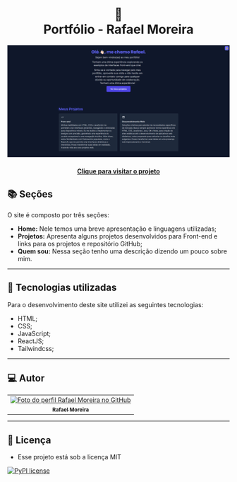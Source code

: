 <h1 align="center">
  🚀<br>Portfólio - Rafael Moreira
</h1>

![Prévia do projeto](/src/assets/preview.png)

<h4 align="center"><a href="https://rafaeltimoreira.github.io/portfolio-rafael/">Clique para visitar o projeto</a></h4>

## 📚 Seções

O site é composto por três seções:

- **Home:** Nele temos uma breve apresentação e linguagens utilizadas;
- **Projetos:** Apresenta alguns projetos desenvolvidos para Front-end e links para os projetos e repositório GitHub;
- **Quem sou:** Nessa seção tenho uma descrição dizendo um pouco sobre mim.

---

## 💼 Tecnologias utilizadas

Para o desenvolvimento deste site utilizei as seguintes tecnologias:

- HTML;
- CSS;
- JavaScript;
- ReactJS;
- Tailwindcss;

---

## 💻 Autor

<table>
  <tr>
    <td align="center">
      <a href="https://github.com/RafaeltiMoreira">
        <img src="https://avatars.githubusercontent.com/u/52933778?v=4" width="100px;" alt="Foto do perfil Rafael Moreira no GitHub"/><br>
        <sub>
          <b>Rafael Moreira</b>
        </sub>
      </a>
    </td>
  </tr>
</table>

---

## :memo: Licença

- Esse projeto está sob a licença MIT

[![PyPI license](https://img.shields.io/pypi/l/ansicolortags.svg)](https://github.com/RafaeltiMoreira/portfolio-rafael/blob/main/LICENSE)
